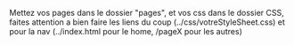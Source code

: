 Mettez vos pages dans le dossier "pages", et vos css dans le dossier CSS, faites attention a bien faire les liens du coup (../css/votreStyleSheet.css) et pour la nav (../index.html pour le home, /pageX pour les autres)
